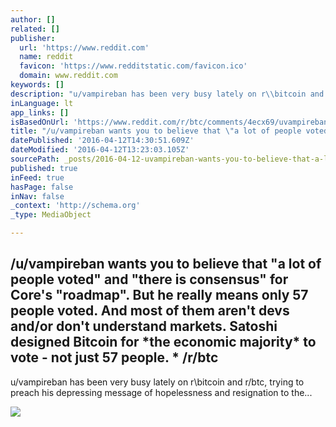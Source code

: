 ```yaml
---
author: []
related: []
publisher:
  url: 'https://www.reddit.com'
  name: reddit
  favicon: 'https://www.redditstatic.com/favicon.ico'
  domain: www.reddit.com
keywords: []
description: "u/vampireban has been very busy lately on r\\bitcoin and r/btc, trying to preach his depressing message of hopelessness and resignation to the..."
inLanguage: lt
app_links: []
isBasedOnUrl: 'https://www.reddit.com/r/btc/comments/4ecx69/uvampireban_wants_you_to_believe_that_a_lot_of/'
title: "/u/vampireban wants you to believe that \"a lot of people voted\" and \"there is consensus\" for Core's \"roadmap\". But he really means only 57 people voted. And most of them aren't devs and/or don't understand markets. Satoshi designed Bitcoin for *the economic majority* to vote - not just 57 people. * /r/btc"
datePublished: '2016-04-12T14:30:51.609Z'
dateModified: '2016-04-12T13:23:03.105Z'
sourcePath: _posts/2016-04-12-uvampireban-wants-you-to-believe-that-a-lot-of-people-vot.md
published: true
inFeed: true
hasPage: false
inNav: false
_context: 'http://schema.org'
_type: MediaObject

---
```

<article style=""><h1>/u/vampireban wants you to believe that "a lot of people voted" and "there is consensus" for Core's "roadmap". But he really means only 57 people voted. And most of them aren't devs and/or don't understand markets. Satoshi designed Bitcoin for *the economic majority* to vote - not just 57 people. * /r/btc</h1><p>u/vampireban has been very busy lately on r\bitcoin and r/btc, trying to preach his depressing message of hopelessness and resignation to the...</p><img src="https://www.redditstatic.com/icon.png" /></article>